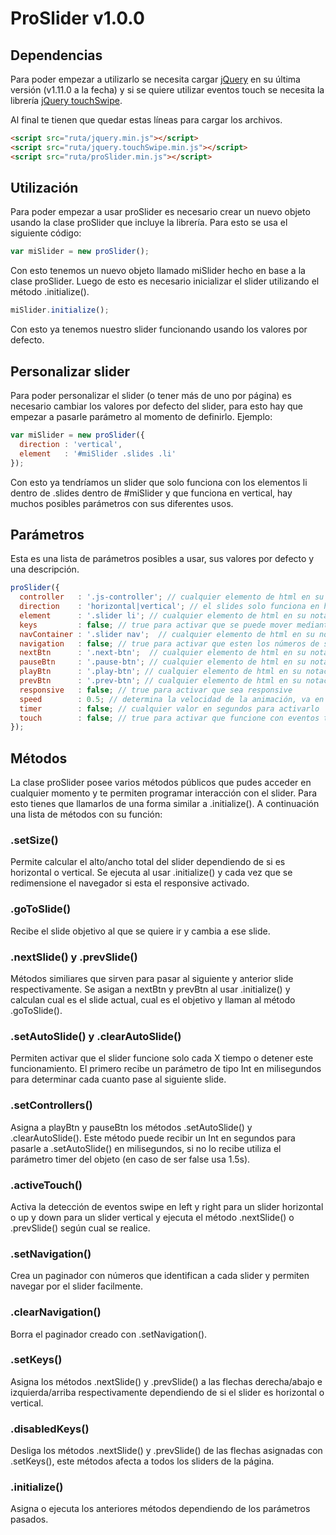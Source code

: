 # ProSlider v1.0.0

## Dependencias
Para poder empezar a utilizarlo se necesita cargar [jQuery](http://jquery.com) en su última versión (v1.11.0 a la fecha) y si se quiere utilizar eventos touch se necesita la librería [jQuery touchSwipe](http://labs.rampinteractive.co.uk/touchSwipe/demos).

Al final te tienen que quedar estas líneas para cargar los archivos.

```html
<script src="ruta/jquery.min.js"></script>
<script src="ruta/jquery.touchSwipe.min.js"></script>
<script src="ruta/proSlider.min.js"></script>
```

## Utilización
Para poder empezar a usar proSlider es necesario crear un nuevo objeto usando la clase proSlider que incluye la librería. Para esto se usa el siguiente código:
```javascript
var miSlider = new proSlider();
```
Con esto tenemos un nuevo objeto llamado miSlider hecho en base a la clase proSlider. Luego de esto es necesario inicializar el slider utilizando el método .initialize().
```javascript
miSlider.initialize();
```
Con esto ya tenemos nuestro slider funcionando usando los valores por defecto.

## Personalizar slider
Para poder personalizar el slider (o tener más de uno por página) es necesario cambiar los valores por defecto del slider, para esto hay que empezar a pasarle parámetro al momento de definirlo. Ejemplo:
```javascript
var miSlider = new proSlider({
  direction : 'vertical',
  element   : '#miSlider .slides .li'
});
```
Con esto ya tendríamos un slider que solo funciona con los elementos li dentro de .slides dentro de #miSlider y que funciona en vertical, hay muchos posibles parámetros con sus diferentes usos.

## Parámetros
Esta es una lista de parámetros posibles a usar, sus valores por defecto y una descripción.
```javascript
proSlider({
  controller   : '.js-controller'; // cualquier elemento de html en su notación de CSS
  direction    : 'horizontal|vertical'; // el slides solo funciona en horizontal y vertical;
  element      : '.slider li'; // cualquier elemento de html en su notación de CSS
  keys         : false; // true para activar que se puede mover mediante teclas
  navContainer : '.slider nav';  // cualquier elemento de html en su notación de CSS
  navigation   : false; // true para activar que esten los números de slides para navegar por el slider
  nextBtn      : '.next-btn';  // cualquier elemento de html en su notación de CSS
  pauseBtn     : '.pause-btn'; // cualquier elemento de html en su notación de CSS
  playBtn      : '.play-btn'; // cualquier elemento de html en su notación de CSS
  prevBtn      : '.prev-btn'; // cualquier elemento de html en su notación de CSS
  responsive   : false; // true para activar que sea responsive
  speed        : 0.5; // determina la velocidad de la animación, va en segundos
  timer        : false; // cualquier valor en segundos para activarlo
  touch        : false; // true para activar que funcione con eventos touch (requiere dependencia externa)
});
```

## Métodos
La clase proSlider posee varios métodos públicos que pudes acceder en cualquier momento y te permiten programar interacción con el slider. Para esto tienes que llamarlos de una forma similar a .initialize(). A continuación una lista de métodos con su función:

### .setSize()
Permite calcular el alto/ancho total del slider dependiendo de si es horizontal o vertical. Se ejecuta al usar .initialize() y cada vez que se redimensione el navegador si esta el responsive activado.

### .goToSlide()
Recibe el slide objetivo al que se quiere ir y cambia a ese slide.

### .nextSlide() y .prevSlide()
Métodos similiares que sirven para pasar al siguiente y anterior slide respectivamente. Se asigan a nextBtn y prevBtn al usar .initialize() y calculan cual es el slide actual, cual es el objetivo y llaman al método .goToSlide().

### .setAutoSlide() y .clearAutoSlide()
Permiten activar que el slider funcione solo cada X tiempo o detener este funcionamiento. El primero recibe un parámetro de tipo Int en milisegundos para determinar cada cuanto pase al siguiente slide.

### .setControllers()
Asigna a playBtn y pauseBtn los métodos .setAutoSlide() y .clearAutoSlide(). Este método puede recibir un Int en segundos para pasarle a .setAutoSlide() en milisegundos, si no lo recibe utiliza el parámetro timer del objeto (en caso de ser false usa 1.5s).

### .activeTouch()
Activa la detección de eventos swipe en left y right para un slider horizontal o up y down para un slider vertical y ejecuta el método .nextSlide() o .prevSlide() según cual se realice.

### .setNavigation()
Crea un paginador con números que identifican a cada slider y permiten navegar por el slider facilmente.

### .clearNavigation()
Borra el paginador creado con .setNavigation().

### .setKeys()
Asigna los métodos .nextSlide() y .prevSlide() a las flechas derecha/abajo e izquierda/arriba respectivamente dependiendo de si el slider es horizontal o vertical.

### .disabledKeys()
Desliga los métodos .nextSlide() y .prevSlide() de las flechas asignadas con .setKeys(), este métodos afecta a todos los sliders de la página.

### .initialize()
Asigna o ejecuta los anteriores métodos dependiendo de los parámetros pasados.